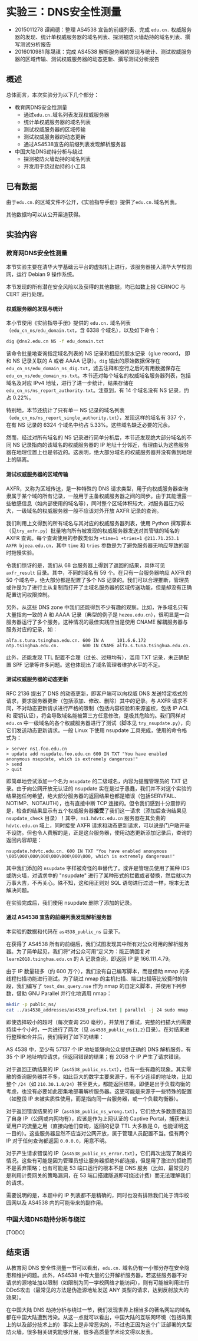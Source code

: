 # 实验三：DNS安全性测量

- 2015011278 谭闻德：整理 AS4538 宣告的前缀列表、完成 `edu.cn.` 权威服务器的发现、统计单权威服务器的域名列表、探测被防火墙劫持的域名列表、撰写测试分析报告
- 2016010981 陈晟祺：完成 AS4538 解析服务器的发现与统计、测试权威服务器的区域传输、测试权威服务器的动态更新、撰写测试分析报告

## 概述

总体而言，本次实验分为以下几个部分：

- 教育网DNS安全性测量
  - 通过`edu.cn.`域名列表发现权威服务器
  - 统计单权威服务器的域名列表
  - 测试权威服务器的区域传输
  - 测试权威服务器的动态更新
  - 通过AS4538宣告的前缀列表发现解析服务器
- 中国大陆DNS劫持分析与绕过
  - 探测被防火墙劫持的域名列表
  - 开发用于绕过劫持的小工具

## 已有数据

由于`edu.cn.`的区域文件不公开，《实验指导手册》提供了`edu.cn.`域名列表。

其他数据均可以从公开渠道获得。

## 实验内容

### 教育网DNS安全性测量

本节实验主要在清华大学基础云平台的虚拟机上进行，该服务器接入清华大学校园网，运行 Debian 9 操作系统。

本节发现的所有潜在安全风险以及获得的其他数据，均已如数上报 CERNOC 与 CERT 进行处理。

#### 权威服务器的发现与统计

本小节使用《实验指导手册》提供的 `edu.cn.` 域名列表（`edu_cn_ns/edu_domain.txt`，含 6338 个域名），以及如下命令：

```bash
dig @dns2.edu.cn NS -f edu_domain.txt
```

该命令批量地查询指定域名列表的 NS 记录和相应的胶水记录（glue record， 即和 NS 记录关联的 A 或者 AAAA 记录）。`dig` 输出的原始数据保存在 `edu_cn_ns/edu_domain_ns_dig.txt`，滤去注释和空行之后的有用数据保存在 `edu_cn_ns/edu_domain_ns.txt`。本节还对每个域名的权威域名服务器列表，包括域名及对应 IPv4 地址，进行了进一步统计，结果存储在 `edu_cn_ns/ns_report_authority.txt`。注意到，有 14 个域名没有 NS 记录，约占 0.22%。

特别地，本节还统计了只有单一 NS 记录的域名列表（`edu_cn_ns/ns_report_single_authority.txt`），发现这样的域名有 337 个，在有 NS 记录的 6324 个域名中约占 5.33%。这些域名缺乏必要的冗余。

然而，经过对所有域名的 NS 记录进行简单分析后，本节还发现绝大部分域名的不同 NS 记录指向的该域名的权威服务器的 IP 地址十分邻近，有理由认为这些服务器在地理位置上也是邻近的。这表明，绝大部分域名的权威服务器并没有做到地理上的隔离。

#### 测试权威服务器的区域传输

AXFR，又称为区域传送，是一种特殊的 DNS 请求类型，用于向权威服务器查询隶属于某个域的所有记录，一般用于主备权威服务器之间的同步。由于其能泄露一些敏感信息（如内部使用的域名等），同时整个区域体积较大，对服务器压力较大，一级域名的权威服务器一般不应该对外开放 AXFR 记录的查询。

我们利用上文得到的所有域名与其对应的权威服务器列表，使用 Python 撰写脚本（见`try_axfr.py`）批量地向所有被发现的权威服务器发送对其管辖的域名的 AXFR 查询。每个查询使用的参数类似为 `+time=1 +tries=1 @211.71.253.1 AXFR bjeea.edu.cn`，其中 `time` 和 `tries` 参数是为了避免服务器无响应导致的超时拖慢实验。

令我们惊讶的是，我们从 68 台服务器上得到了返回的结果，具体可见 `axfr_result` 目录。其中，不同的域名有 59 个。在只有一台服务器响应 AXFR 的 50 个域名中，绝大部分都是配置了多个 NS 记录的。我们可以合理推断，管理员或许是为了进行主从复制而打开了主域名服务器的区域传送功能，但是却没有正确配置访问权限控制。

另外，从这些 DNS zone 中我们还能得到不少有趣的观察。比如，许多域名只有大量指向一致的 A 和 AAAA 记录（典型的例子是 `hezeu.edu.cn`），很明显是一台服务器运行了多个服务。这种情况的最佳实践应当是使用 CNAME 解耦服务器与服务对应的记录，如：

```bind
alfa.s.tuna.tsinghua.edu.cn. 600 IN A     101.6.6.172
ntp.tsinghua.edu.cn.         600 IN CNAME alfa.s.tuna.tsinghua.edu.cn.
```

此外，还能发现 TTL 配置不合理（过长、过短均有），滥用 TXT 记录，未正确配置 SPF 记录等许多问题。这也体现出了域名管理者维护水平的不足。

#### 测试权威服务器的动态更新

RFC 2136 提出了 DNS 的动态更新，即客户端可以向权威 DNS 发送特定格式的请求，要求服务器更新（包括添加、修改、删除）其中的记录。与 AXFR 请求不同，不对动态更新请求进行严格的限制（包括内容校验和来源鉴权，包括 IP ACL 和 密钥认证），将会导致域名能被第三方任意修改，是极其危险的。我们同样对 `edu.cn` 中一级域名的各个权威服务器进行了测试（脚本见 `try_nsupdate.py`），向它们发送动态更新请求。一般 Linux 下使用 nsupdate 工具完成，使用的命令格式为：

```nsupdate
> server ns1.foo.edu.cn
> update add nsupdate.foo.edu.cn 600 IN TXT "You have enabled anonymous nsupdate, which is extremely dangerous!"
> send
> quit
```

即简单地尝试添加一个名为 `nsupdate` 的二级域名，内容为提醒管理员的 TXT 记录。由于向公网开放无认证的 nsupdate 实在是过于愚蠢，我们并不对这个实验的结果抱任何希望，绝大部分服务器的返回结果也都是错误（包括SERVFAIL、NOTIMP、NOTAUTH），也有直接中断 TCP 连接的。但令我们感到十分震惊的是，检查的结果显示有五个权威服务器**接受**了我们这一请求（添加后查询结果见 `nsupdate_check` 目录）！其中，`ns1.hdvtc.edu.cn` 服务器在其负责的 `hdvtc.edu.cn` 域上，同时接受 AXFR 请求和动态更新请求，可以说是门户敞开毫不设防。但也令人费解的是，正是这台服务器，使用动态更新添加记录后，查询的返回内容却是：

```bind
nsupdate.hdvtc.edu.cn. 600 IN TXT "You have enabled anonymous \005\000\000\000\000\000\000\000, which is extremely dangerous!"
```

其中我们添加的 `nsupdate` 字样被奇怪的串替代了。或许是管理员使用了某种 IDS 或防火墙，对请求中的 "nsupdate" 进行了某种形式的拦截或者替换，然后就以为万事大吉，不再关心。殊不知，这和用正则对 SQL 语句进行过滤一样，根本无法解决问题。

在实验完成后，我们使用 nsupdate 删除了添加的记录。

#### 通过 AS4538 宣告的前缀列表发现解析服务器

本实验的数据和代码在 `as4538_public_ns` 目录下。

在获得了 AS4538 所有的前缀后，我们试图发现其中所有对公众可用的解析服务器。为了简单起见，我们将“对公众可用”定义为：能正确回复对 `learn2018.tsinghua.edu.cn` 的 A 记录查询，即返回 IP 是 166.111.4.79。

由于 IP 数量较多（约 600 万个），我们没有自己编写脚本，而是借助 nmap 的多线程扫描功能进行测试。为了绕过 nmap 的主机扫描、端口扫描等比较费时的阶段，我们编写了 `test_dns_query.nse` 作为 nmap 的自定义脚本，并使用下列参数，借助 GNU Parallel 并行化地调用 nmap：

```bash
mkdir -p public_ns/
cat ../as4538_addresses/as4538_prefix4.txt | parallel -j 24 sudo nmap -T5 -n -Pn -sn --script=./test_dns_query.nse -oN public_ns/\`date +%s%N\` {}
```

即使选择较小的超时（每次查询 250 毫秒），并禁用了重试，完整的扫描大约需要持续十个小时，一共进行了两次（见 `as4538_public_ns{1,2}`目录）。在对结果进行整理和合并后，我们得到了如下的结果：

AS 4538 中，至少有 57137 个 IP 地址能够向公众提供正确的 DNS 解析服务，有 35 个 IP 地址响应请求，但返回错误的结果；有 2058 个 IP 产生了请求错误。

对于返回正确结果的 IP（`as4538_public_ns.txt`），也有一些有趣的现象。其实零散的查询服务器并不多，如此巨大的数字主要来源于，有不少连续的地址块，比如整个 `/24`（如 `210.30.1.0/24`）甚至更大，都能返回结果。即便是出于负载均衡的考虑，也没有必要如此密集地部署解析服务器。这更可能是来源于一些特殊的配置（如整段 IP 未被实质性使用，而是指向同一台服务器，或一个负载均衡器）。

对于返回错误结果的 IP（`as4538_public_ns_wrong.txt`），它们绝大多数直接返回了自身 IP（公网或内网均有），应该是作为上网认证的 Captive Portal，捕获未认证用户的流量之用（直接向他们查询，返回的记录 TTL 大多数是 0，也能证明这一目的）。这些服务器显然不应当对公网开放，属于管理人员配置不当。但有两个 IP 对于任何查询都返回 `0.0.0.0`，用意不明。

对于产生请求错误的 IP（`as4538_public_ns_error.txt`），它们再次出现了聚类的情况。这些有可能是因为管理员想让服务器拒绝外部连接，但是用了激进的拒绝而不是丢弃策略；也有可能是 53 端口运行的根本不是 DNS 服务（比如，最常见的是利用计费网关的策略漏洞，在 53 端口搭建隧道即可绕过计费）而无法理解我们的请求。

需要说明的是，本题中的 IP 列表都不是精确的，同时也没有排除我们处于清华校园网以及 AS4538 内的可能带来的副作用。

### 中国大陆DNS劫持分析与绕过

[TODO]

## 结束语

从教育网 DNS 安全性测量一节可以看出，`edu.cn.` 域名仍有一小部分存在安全隐患和维护问题。此外，AS4538 中有大量的公开解析服务器，若这些服务器不对请求的源地址加以限制（如限制为同一学校网络才能访问），则有可能被利用进行DDoS攻击（最常见的方法是伪造源地址发送 ANY 类型的请求，达到反射放大的效果）。

在中国大陆 DNS 劫持分析与绕过一节，我们发现世界上相当多的著名网站的域名都在中国大陆遭到污染。从这一点就可以看出，中国大陆的互联网环境（包括政策上的以及部分技术上的）事实上是非常恶劣的，不过也正因为这个广泛部署的大型防火墙，很多相关研究能够开展，很多高质量学术论文得以发表。
